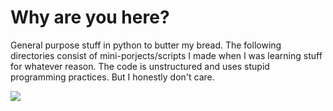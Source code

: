 # Why are you here?
General purpose stuff in python to butter my bread.
The following directories consist of mini-porjects/scripts I made when I was learning stuff for whatever reason. 
The code is unstructured and uses stupid programming practices. But I honestly don't care.

<img src="https://i.kym-cdn.com/entries/icons/mobile/000/028/021/work.jpg">
